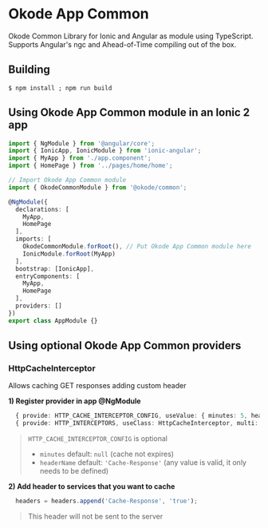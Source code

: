 # Okode App Common

Okode Common Library for Ionic and Angular as module using TypeScript. Supports Angular's ngc and Ahead-of-Time compiling out of the box.

## Building

```
$ npm install ; npm run build
```

## Using Okode App Common module in an Ionic 2 app

```typescript
import { NgModule } from '@angular/core';
import { IonicApp, IonicModule } from 'ionic-angular';
import { MyApp } from './app.component';
import { HomePage } from '../pages/home/home';

// Import Okode App Common module
import { OkodeCommonModule } from '@okode/common';

@NgModule({
  declarations: [
    MyApp,
    HomePage
  ],
  imports: [
    OkodeCommonModule.forRoot(), // Put Okode App Common module here
    IonicModule.forRoot(MyApp)
  ],
  bootstrap: [IonicApp],
  entryComponents: [
    MyApp,
    HomePage
  ],
  providers: []
})
export class AppModule {}
```

## Using optional Okode App Common providers

### HttpCacheInterceptor

Allows caching GET responses adding custom header

**1) Register provider in app @NgModule**
```typescript
  { provide: HTTP_CACHE_INTERCEPTOR_CONFIG, useValue: { minutes: 5, headerName: 'Cache-Response'} },
  { provide: HTTP_INTERCEPTORS, useClass: HttpCacheInterceptor, multi: true },
```
>`HTTP_CACHE_INTERCEPTOR_CONFIG` is optional
>- `minutes` default: `null` (cache not expires)
>- `headerName` default: `'Cache-Response'` (any value is valid, it only needs to be defined)

**2) Add header to services that you want to cache**
```typescript
  headers = headers.append('Cache-Response', 'true');
````
> This header will not be sent to the server
